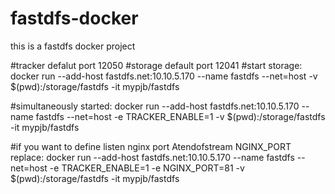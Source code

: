# fastdfs-docker
this is a fastdfs docker project

#tracker defalut port
12050
#storage default port
12041
#start storage:
docker run --add-host fastdfs.net:10.10.5.170 --name fastdfs --net=host -v $(pwd):/storage/fastdfs -it mypjb/fastdfs

#simultaneously started:
docker run --add-host fastdfs.net:10.10.5.170 --name fastdfs --net=host -e TRACKER_ENABLE=1 -v $(pwd):/storage/fastdfs -it mypjb/fastdfs


#if you want to define listen nginx port Atendofstream NGINX_PORT replace:
docker run --add-host fastdfs.net:10.10.5.170 --name fastdfs --net=host -e TRACKER_ENABLE=1 -e NGINX_PORT=81 -v $(pwd):/storage/fastdfs -it mypjb/fastdfs
